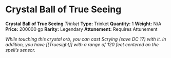 # Crystal Ball of True Seeing

**Crystal Ball of True Seeing**
_Trinket_
**Type:** Trinket
**Quantity:** 1
**Weight:** N/A
**Price:** 200000 gp
**Rarity:** Legendary
**Attunement:** Requires Attunement

*While touching this crystal orb, you can cast Scrying (save DC 17) with it. In addition, you have [[Truesight]] with a range of 120 feet centered on the spell’s sensor.*
